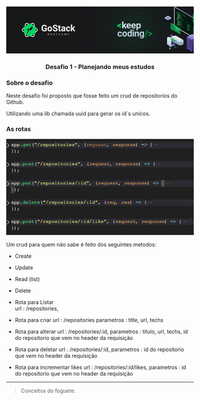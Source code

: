 <!-- # bootcamp-gostack-desafios -->
![](../images/header.png)

<h3 align="center">  Desafio 1 - Planejando meus estudos </h3>

### Sobre o desafio

Neste desafio foi proposto que fosse feito um crud de repositorios do Github.

Utilizando uma lib chamada uuid para gerar os id´s unicos.

### As rotas

![](../images/rotas.PNG)

Um crud para quem não sabe é feito dos seguintes metodos:

- Create
- Update
- Read (list)
- Delete

- Rota para Listar  
    url : /repositories, 

- Rota para criar
    url : /repositories
    parametros : title, url, techs 

- Rota para alterar
    url : /repositories/:id,
    parametros :  título, url, techs, id do repositorio que vem no header da requisição

- Rota para deletar
    url : /repositories/:id,
    parametros : id do repositorio que vem no header da requisição 

- Rota para incrementar likes
    url : /repositories/:id/likes,
    parametros : id do repositorio que vem no header da requisição 

---

> Conceitos do foguete. 
